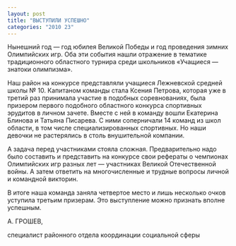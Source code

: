```yaml
---
layout: post
title: "ВЫСТУПИЛИ УСПЕШНО"
categories: "2010 23"
---
```


Нынешний год — год юбилея Великой Победы и год проведения зимних Олимпийских игр. Оба эти события нашли отражение в тематике традиционного областного турнира среди школьников «Учащиеся — знатоки олимпизма».

Наш район на конкурсе представляли учащиеся Лежневской средней школы № 10. Капитаном команды стала Ксения Петрова, которая уже в третий раз принимала участие в подобных соревнованиях, была призером первого подобного областного конкурса спортивных эрудитов в личном зачете. Вместе с ней в команду вошли Екатерина Блинова и Татьяна Писарева. С ними соперничали 14 команд из школ области, в том числе специализированных спортивных. Но наши девочки не растерялись в столь внушительной компании.

А задача перед участниками стояла сложная. Предварительно надо было составить и представить на конкурсе свои рефераты о чемпионах Олимпийских игр разных лет — участниках Великой Отечественной войны. А затем ответить на многочисленные и трудные вопросы личной и командной викторин.

В итоге наша команда заняла четвертое место и лишь несколько очков уступила третьим призерам. Это выступление можно признать вполне успешным.

А. ГРОШЕВ,

специалист районного отдела координации социальной сферы


